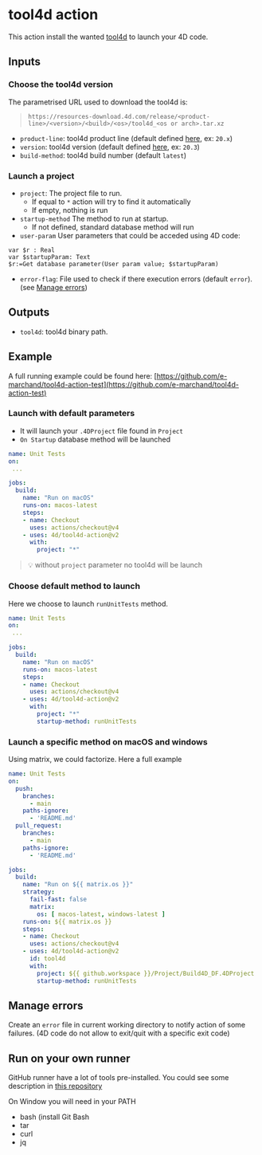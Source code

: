# tool4d action

This action install the wanted [tool4d](https://blog.4d.com/a-tool-for-4d-code-execution-in-cli/) to launch your 4D code.

## Inputs

### Choose the tool4d version

The parametrised URL used to download the tool4d is: 
> `https://resources-download.4d.com/release/<product-line>/<version>/<build>/<os>/tool4d_<os or arch>.tar.xz`

- `product-line`: tool4d product line (default defined [here](https://github.com/4d/tool4d-action/blob/main/versions.json), ex: `20.x`)
- `version`: tool4d version (default defined [here](https://github.com/4d/tool4d-action/blob/main/versions.json), ex: `20.3`)
- `build-method`: tool4d build number (default `latest`)

### Launch a project

- `project`: The project file to run.
  - If equal to `*` action will try to find it automatically
  - If empty, nothing is run
- `startup-method` The method to run at startup.
  - If not defined, standard database method will run
- `user-param` User parameters that could be acceded using 4D code:
  
```4d
var $r : Real
var $startupParam: Text
$r:=Get database parameter(User param value; $startupParam)
```

- `error-flag`: File used to check if there execution errors (default `error`). (see [Manage errors](#manage-errors))

## Outputs

- `tool4d`: tool4d binary path.

## Example

A full running example could be found here: [https://github.com/e-marchand/tool4d-action-test](https://github.com/e-marchand/tool4d-action-test)

### Launch with default parameters

- It will launch your `.4DProject` file found in `Project`
- `On Startup` database method will be launched

```yaml
name: Unit Tests
on:
 ... 

jobs:
  build:
    name: "Run on macOS"
    runs-on: macos-latest
    steps:
    - name: Checkout
      uses: actions/checkout@v4
    - uses: 4d/tool4d-action@v2
      with:
        project: "*"
```

> 💡 without `project` parameter no tool4d will be launch

### Choose default method to launch

Here we choose to launch `runUnitTests` method.

```yaml
name: Unit Tests
on:
 ... 

jobs:
  build:
    name: "Run on macOS"
    runs-on: macos-latest
    steps:
    - name: Checkout
      uses: actions/checkout@v4
    - uses: 4d/tool4d-action@v2
      with:
        project: "*"
        startup-method: runUnitTests
```

### Launch a specific method on macOS and windows

Using matrix, we could factorize. Here a full example

```yaml
name: Unit Tests
on:
  push:
    branches:
      - main
    paths-ignore:
      - 'README.md'
  pull_request:
    branches:
      - main
    paths-ignore:
      - 'README.md'

jobs:
  build:
    name: "Run on ${{ matrix.os }}"
    strategy:
      fail-fast: false
      matrix:
        os: [ macos-latest, windows-latest ]
    runs-on: ${{ matrix.os }}
    steps:
    - name: Checkout
      uses: actions/checkout@v4
    - uses: 4d/tool4d-action@v2
      id: tool4d
      with:
        project: ${{ github.workspace }}/Project/Build4D_DF.4DProject
        startup-method: runUnitTests
```

## Manage errors

Create an `error` file in current working directory to notify action of some failures. (4D code do not allow to exit/quit with a specific exit code)

## Run on your own runner

GitHub runner have a lot of tools pre-installed. You could see some description in [this repository](https://github.com/actions/runner-images/tree/main/images/windows)

On Window you will need in your PATH
- bash (install Git Bash
- tar
- curl 
- jq
